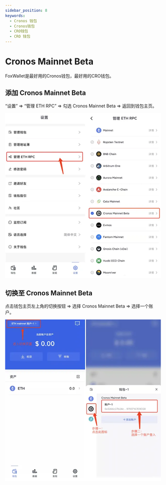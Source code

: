 ```yaml
---
sidebar_position: 8
keywords:
  - Cronos 钱包
  - Cronos钱包
  - CRO钱包
  - CRO 钱包
---
```


# Cronos Mainnet Beta

FoxWallet是最好用的Cronos钱包，最好用的CRO钱包。

## 添加 Cronos Mainnet Beta

“设置” => “管理 ETH RPC” => 勾选 Cronos Mainnet Beta => 返回到钱包主页。

![](../img/add-cronos.webp)

## 切换至 Cronos Mainnet Beta

点击钱包主页左上角的切换按钮 => 选择 Cronos Mainnet Beta => 选择一个账户。

![](../img/switch-cronos.webp)